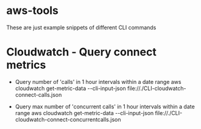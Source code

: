 # aws-tools

These are just example snippets of different CLI commands

# Cloudwatch - Query connect metrics

- Query number of 'calls' in 1 hour intervals within a date range
aws cloudwatch get-metric-data --cli-input-json file://./CLI-cloudwatch-connect-calls.json

- Query max number of 'concurrent calls' in 1 hour intervals within a date range
aws cloudwatch get-metric-data --cli-input-json file://./CLI-cloudwatch-connect-concurrentcalls.json
